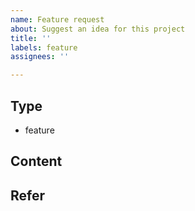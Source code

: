 ```yaml
---
name: Feature request
about: Suggest an idea for this project
title: ''
labels: feature
assignees: ''

---
```


## Type
 - feature

## Content

## Refer
